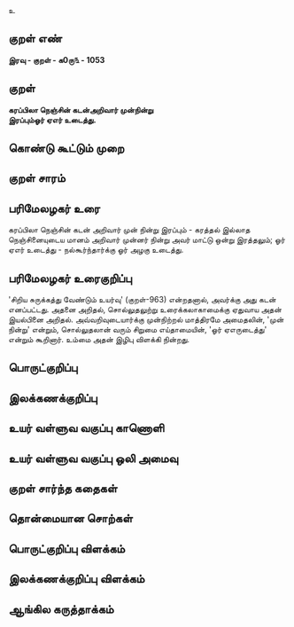 உ

## குறள் எண் 

**இரவு - குறள் - க0ரு௩ - 1053**

## குறள் 

**கரப்பிலா நெஞ்சின் கடன்அறிவார் முன்நின்று  
இரப்பும்ஓர் ஏஎர் உடைத்து.** 

## கொண்டு கூட்டும் முறை


## குறள் சாரம் 


## பரிமேலழகர் உரை

கரப்பிலா நெஞ்சின் கடன் அறிவார் முன் நின்று இரப்பும் - கரத்தல் இல்லாத நெஞ்சினையுடைய மானம் அறிவார் முன்னர் நின்று அவர் மாட்டு ஒன்று இரத்தலும்; ஓர் ஏஎர் உடைத்து - நல்கூர்ந்தார்க்கு ஓர் அழகு உடைத்து.

## பரிமேலழகர் உரைகுறிப்பு   

'சிறிய சுருக்கத்து வேண்டும் உயர்வு' (குறள்-963) என்றதனால், அவர்க்கு அது கடன் எனப்பட்டது. அதனை அறிதல், சொல்லுதலுற்று உரைக்கலாகாமைக்கு ஏதுவாய அதன் இயல்பினை அறிதல். அவ்வறிவுடையார்க்கு முன்நிற்றல் மாத்திரமே அமைதலின், 'முன் நின்று' என்றும், சொல்லுதலான் வரும் சிறுமை எய்தாமையின், 'ஓர் ஏஎருடைத்து' என்றும் கூறினார். உம்மை அதன் இழிபு விளக்கி நின்றது.

## பொருட்குறிப்பு 


## இலக்கணக்குறிப்பு  


## உயர் வள்ளுவ வகுப்பு காணொளி


## உயர் வள்ளுவ வகுப்பு ஒலி அமைவு 

 
## குறள் சார்ந்த கதைகள் 


## தொன்மையான சொற்கள்


## பொருட்குறிப்பு விளக்கம்


## இலக்கணக்குறிப்பு விளக்கம்


## ஆங்கில கருத்தாக்கம் 


